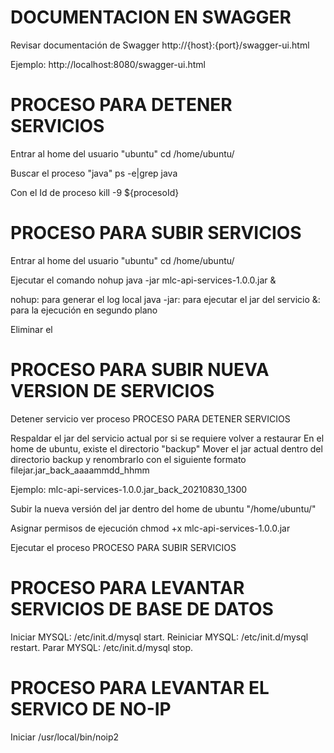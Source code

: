 # DOCUMENTACION EN SWAGGER
Revisar documentación de Swagger
http://{host}:{port}/swagger-ui.html

Ejemplo:
http://localhost:8080/swagger-ui.html

# PROCESO PARA DETENER SERVICIOS
Entrar al home del usuario "ubuntu"
cd /home/ubuntu/

Buscar el proceso "java"
ps -e|grep java

Con el Id de proceso
kill -9 ${procesoId}


# PROCESO PARA SUBIR SERVICIOS
Entrar al home del usuario "ubuntu"
cd /home/ubuntu/

Ejecutar el comando
nohup java -jar mlc-api-services-1.0.0.jar &

nohup: para generar el log local
java -jar: para ejecutar el jar del servicio
&: para la ejecución en segundo plano

Eliminar el 

# PROCESO PARA SUBIR NUEVA VERSION DE SERVICIOS
Detener servicio ver proceso PROCESO PARA DETENER SERVICIOS

Respaldar el jar del servicio actual por si se requiere volver a restaurar
En el home de ubuntu, existe el directorio "backup"
Mover el jar actual dentro del directorio backup y renombrarlo con el siguiente formato
filejar.jar_back_aaaammdd_hhmm

Ejemplo:
mlc-api-services-1.0.0.jar_back_20210830_1300

Subir la nueva versión del jar dentro del home de ubuntu "/home/ubuntu/"

Asignar permisos de ejecución
chmod +x mlc-api-services-1.0.0.jar

Ejecutar el proceso PROCESO PARA SUBIR SERVICIOS

# PROCESO PARA LEVANTAR SERVICIOS DE BASE DE DATOS

Iniciar MYSQL: /etc/init.d/mysql start.
Reiniciar MYSQL: /etc/init.d/mysql restart.
Parar MYSQL: /etc/init.d/mysql stop. 


# PROCESO PARA LEVANTAR EL SERVICO DE NO-IP

Iniciar
/usr/local/bin/noip2
